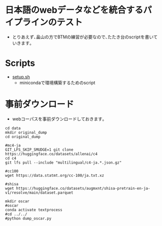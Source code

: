 # 日本語のwebデータなどを統合するパイプラインのテスト

- とりあえず､畠山の方でBTMの練習が必要なので､たたき台のscriptを書いていきます｡

# Scripts
- [setup.sh](./setup.sh)
    - minicondaで環境構築するためのscript

# 事前ダウンロード
- webコーパスを事前ダウンロードしておきます｡
~~~
cd data
mkdir original_dump
cd original_dump

#mc4-ja
GIT_LFS_SKIP_SMUDGE=1 git clone https://huggingface.co/datasets/allenai/c4
cd c4
git lfs pull --include "multilingual/c4-ja.*.json.gz"

#cc100
wget https://data.statmt.org/cc-100/ja.txt.xz

#shisa
wget https://huggingface.co/datasets/augmxnt/shisa-pretrain-en-ja-v1/resolve/main/dataset.parquet

mkdir oscar
#oscar
conda activate textprocess
#cd ../../
#python dump_oscar.py

~~~